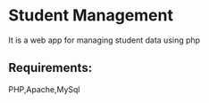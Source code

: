 # Student Management
It is a web app for managing student data using php
## Requirements:
PHP,Apache,MySql 
